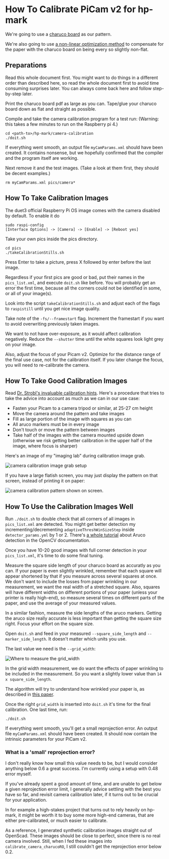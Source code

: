 # How To Calibrate PiCam v2 for hp-mark

We're going to use a [charuco board](https://docs.opencv.org/4.4.0/da/d13/tutorial_aruco_calibration.html)
as our pattern.

We're also going to use [a non-linear optimization method](https://elib.dlr.de/71888/1/strobl_2011iccv.pdf)
to compensate for the paper with the charuco board on being every so slightly non-flat.

## Preparations

Read this whole document first.
You might want to do things in a different order than described here,
so read the whole document first to avoid time consuming surprises later.
You can always come back here and follow step-by-step later.

Print the charuco board pdf as large as you can.
Tape/glue your charuco board down as flat and straight as possible.

Compile and take the camera calibration program for a test run:
(Warning: this takes a few minutes to run on the Raspberry pi 4.)
```
cd <path-to>/hp-mark/camera-calibration
./doit.sh
```

If everything went smooth, an output file `myCamParams.xml` should have been created.
It contains nonsense, but we hopefully confirmed that the compiler and the program itself are working.

Next remove it and the test images.
(Take a look at them first, they should be decent examples.)

```
rm myCamParams.xml pics/camera*
```

## How To Take Calibration Images

The duet3 official Raspberry Pi OS image comes with the camera disabled by default.
To enable it do
```
sudo raspi-config
[Interface Options] -> [Camera] -> [Enable] -> [Reboot yes]
```

Take your own pics inside the pics directory.
```
cd pics
./takeCalibrationStills.sh
```


Press Enter to take a picture, press X followed by enter before the last image.

Regardless if your first pics are good or bad, put their names in the `pics_list.xml`, and
execute `doit.sh` like before.
You will probably get an error the first time, because all the corners could not be identified in
some, or all of your image(s).

Look into the script `takeCalibrationStills.sh` and adjust each of the flags to `raspistill`
until you get nice image quality.

Take note of the `-fs/--framestart` flag.
Increment the framestart if you want to avoid overwriting previously taken images.

We want to not have over-exposure, as it would affect calibration negatively.
Reduce the `--shutter` time until the white squares look light grey on your image.

Also, adjust the focus of your Picam v2.
Optimize for the distance range of the final use case, not for the calibration itself.
If you later change the focus, you will need to re-calibrate the camera.

## How To Take Good Calibration Images

Read [Dr. Strobl's invaluable calibration hints](https://www.dlr.de/rm/en/desktopdefault.aspx/tabid-3925/6084_read-9196/).
Here's a procedure that tries to take the advice into account as much as we can in our use case:

  * Fasten your Picam to a camera tripod or similar, at 25-27 cm height
  * Move the camera around the pattern and take images
  * Fill as large portion of the image with squares as you can
  * All aruco markers must be in every image
  * Don't touch or move the pattern between images
  * Take half of the images with the camera mounted upside down (otherwise we risk getting better calibration in the upper half of the image, where focus is sharper)

Here's an image of my "imaging lab" during calibration image grab.

![camera calibration image grab setup](./camera_calibration_image_grab_setup.jpg)

If you have a large flatish screen, you may just display the pattern on that screen, instead of printing it on paper:

![camera calibration pattern shown on screen](https://pbs.twimg.com/media/Ekzec4qWAAUQpaS?format=jpg&name=large).

## How To Use the Calibration Images Well

Run `./doit.sh` to double check that all corners of all images in `pics_list.xml` are detected.
You might get better detection my incrementing/decrementing `adaptiveThreshWinSizeStep` inside `detector_params.yml` by 1 or 2.
There's [a whole tutorial](https://docs.opencv.org/4.4.0/d5/dae/tutorial_aruco_detection.html) about Aruco detection in the OpenCV documentation.

Once you have 10-20 good images with full corner detection in your `pics_list.xml`, it's time to do some final tuning.

Measure the square side length of your charuco board as accuratly as you can.
If your paper is even slightly wrinkled, remember that each square will appear shortened by that if you measure across several squares at once.
We don't want to include the losses from paper wrinkling in our measurement, we want the real width of a stretched square.
Also, squares will have different widths on different portions of your paper (unless your printer is really high-end),
so measure several times on different parts of the paper, and use the average of your measured values.

In a similar fashion, measure the side lengths of the aruco markers.
Getting the aruco size really accurate is less important than getting the square size right.
Focus your effort on the square size.

Open `doit.sh` and feed in your measured `--square_side_length` and `--marker_side_length`.
It doesn't matter which units you use.

The last value we need is the `--grid_width`:

![Where to measure the grid_width](./where_to_measure_grid_width.png)

In the grid width measurement, we do want the effects of paper wrinkling to be included in the measurement.
So you want a slightly lower value than `14 x square_side_length`.

The algorithm will try to understand how wrinkled your paper is, as described in [this paper](https://elib.dlr.de/71888/1/strobl_2011iccv.pdf).

Once the right `grid_width` is inserted into `doit.sh` it's time for the final calibration.
One last time, run:
```
./doit.sh
```
If everything went smooth, you'll get a small reprojection error.
An output file `myCamParams.xml` should have been created.
It should now contain the intrinsic parameters for your PiCam v2.

### What is a 'small' reprojection error?
I don't really know how small this value needs to be, but I would consider anything below 0.6 a great success.
I'm currently using a setup with 0.48 error myself.

If you've already spent a good amount of time, and are unable to get below a given reprojection error limit, I generally advice settling with the best you have so far,
and revisit camera calibration later, if it turns out to be crucial for your application.

In for example a high-stakes project that turns out to rely heavily on hp-mark, it might be worth it to buy some more high-end cameras, that are either pre-calibrated,
or much easier to calibrate.

As a reference, I generated synthetic calibration images straight out of OpenScad.
These images should be close to perfect, since there is no real camera involved.
Still, when I fed these images into `calibrate_camera_charucoRO`, I still couldn't get the reprojection error below 0.2.

